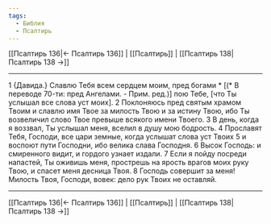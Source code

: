 ```yaml
---
tags:
  - Библия
  - Псалтирь
---
```

[[Псалтирь 136|← Псалтирь 136]] | [[Псалтирь]] | [[Псалтирь 138|Псалтирь 138 →]]

---
1 {Давида.} Славлю Тебя всем сердцем моим, пред богами * [(* В переводе 70-ти: пред Ангелами. - Прим. ред.)] пою Тебе, [что Ты услышал все слова уст моих].
2 Поклоняюсь пред святым храмом Твоим и славлю имя Твое за милость Твою и за истину Твою, ибо Ты возвеличил слово Твое превыше всякого имени Твоего.
3 В день, когда я воззвал, Ты услышал меня, вселил в душу мою бодрость.
4 Прославят Тебя, Господи, все цари земные, когда услышат слова уст Твоих
5 и воспоют пути Господни, ибо велика слава Господня.
6 Высок Господь: и смиренного видит, и гордого узнает издали.
7 Если я пойду посреди напастей, Ты оживишь меня, прострешь на ярость врагов моих руку Твою, и спасет меня десница Твоя.
8 Господь совершит за меня! Милость Твоя, Господи, вовек: дело рук Твоих не оставляй.

---
[[Псалтирь 136|← Псалтирь 136]] | [[Псалтирь]] | [[Псалтирь 138|Псалтирь 138 →]]